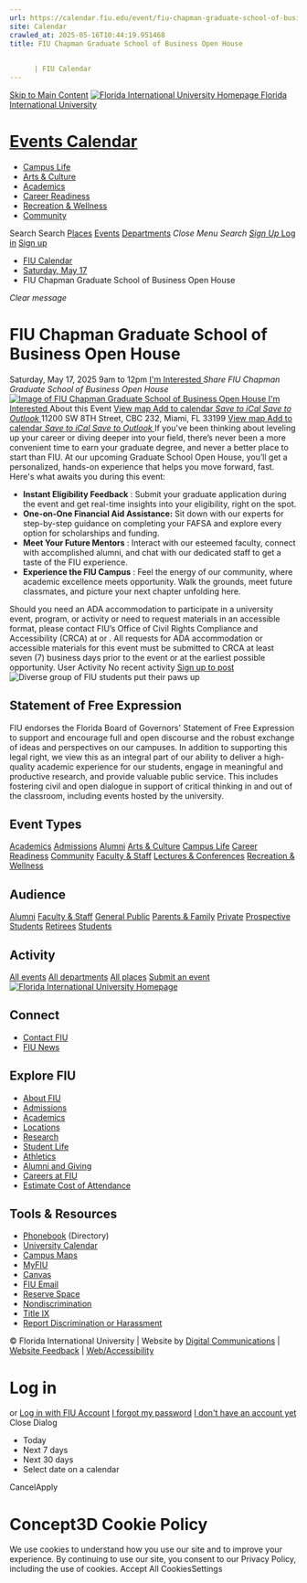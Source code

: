 ```yaml
---
url: https://calendar.fiu.edu/event/fiu-chapman-graduate-school-of-business-open-house-6918
site: Calendar
crawled_at: 2025-05-16T10:44:19.951468
title: FIU Chapman Graduate School of Business Open House
    
    
      | FIU Calendar
---
```


[Skip to Main Content](https://calendar.fiu.edu/event/fiu-chapman-graduate-school-of-business-open-house-6918#main-content)
[![Florida International University Homepage](https://digicdn.fiu.edu/core/_assets/images/logo-top.png) Florida International University](https://www.fiu.edu)
# [Events Calendar ](https://calendar.fiu.edu/)
  * [Campus Life](https://calendar.fiu.edu/calendar?event_types%5B%5D=127595)
  * [Arts & Culture](https://calendar.fiu.edu/calendar?event_types%5B%5D=127590)
  * [Academics](https://calendar.fiu.edu/calendar?event_types%5B%5D=127582)
  * [Career Readiness](https://calendar.fiu.edu/calendar?event_types%5B%5D=127584)
  * [Recreation & Wellness](https://calendar.fiu.edu/calendar?event_types%5B%5D=127603)
  * [Community](https://calendar.fiu.edu/calendar?event_types%5B%5D=127601)


Search Search
[Places](https://calendar.fiu.edu/search/places) [Events](https://calendar.fiu.edu/calendar) [Departments](https://calendar.fiu.edu/search/departments)
_Close Menu_
_Search_ [ _Sign Up_ ](https://calendar.fiu.edu/signup)
[Log in](https://calendar.fiu.edu/auth/shib_login?previous_url=https%3A%2F%2Fcalendar.fiu.edu%2Fevent%2Ffiu-chapman-graduate-school-of-business-open-house-6918) [Sign up](https://calendar.fiu.edu/signup)
  * [FIU Calendar](https://calendar.fiu.edu/)
  * [Saturday, May 17](https://calendar.fiu.edu/calendar/day/2025/5/17)
  * FIU Chapman Graduate School of Business Open House


_Clear message_
# FIU Chapman Graduate School of Business Open House
Saturday, May 17, 2025 9am to 12pm 
[ I'm Interested ](https://calendar.fiu.edu/event/49364320458317/confirm?return=https%3A%2F%2Fcalendar.fiu.edu%2Fevent%2Ffiu-chapman-graduate-school-of-business-open-house-6918)
_Share FIU Chapman Graduate School of Business Open House_
[ ![Image of FIU Chapman Graduate School of Business Open House](https://localist-images.azureedge.net/photos/49364332031591/card/8e85247a17a1316dcd449ba29e3b099e18a8fd7c.jpg) ](https://calendar.fiu.edu/photo/49364332031591)
[ I'm Interested ](https://calendar.fiu.edu/event/49364320458317/confirm?return=https%3A%2F%2Fcalendar.fiu.edu%2Fevent%2Ffiu-chapman-graduate-school-of-business-open-house-6918)
About this Event
[View map ](https://calendar.fiu.edu/event/fiu-chapman-graduate-school-of-business-open-house-6918#about_map)
[Add to calendar ](https://calendar.fiu.edu/event/fiu-chapman-graduate-school-of-business-open-house-6918)
[ _Save to iCal_ ](https://calendar.fiu.edu/event/fiu-chapman-graduate-school-of-business-open-house-6918.ics "Save to iCal") [ _Save to Outlook_ ](https://calendar.fiu.edu/event/fiu-chapman-graduate-school-of-business-open-house-6918.ics "Save to Outlook")
11200 SW 8TH Street, CBC 232, Miami, FL 33199
[View map ](https://calendar.fiu.edu/event/fiu-chapman-graduate-school-of-business-open-house-6918#about_map)
[Add to calendar ](https://calendar.fiu.edu/event/fiu-chapman-graduate-school-of-business-open-house-6918)
[ _Save to iCal_ ](https://calendar.fiu.edu/event/fiu-chapman-graduate-school-of-business-open-house-6918.ics "Save to iCal") [ _Save to Outlook_ ](https://calendar.fiu.edu/event/fiu-chapman-graduate-school-of-business-open-house-6918.ics "Save to Outlook")
If you've been thinking about leveling up your career or diving deeper into your field, there’s never been a more convenient time to earn your graduate degree, and never a better place to start than FIU. At our upcoming Graduate School Open House, you’ll get a personalized, hands-on experience that helps you move forward, fast.
Here's what awaits you during this event:
  * **Instant Eligibility Feedback** : Submit your graduate application during the event and get real-time insights into your eligibility, right on the spot.
  * **One-on-One Financial Aid Assistance:** Sit down with our experts for step-by-step guidance on completing your FAFSA and explore every option for scholarships and funding.
  * **Meet Your Future Mentors** : Interact with our esteemed faculty, connect with accomplished alumni, and chat with our dedicated staff to get a taste of the FIU experience.
  * **Experience the FIU Campus** : Feel the energy of our community, where academic excellence meets opportunity. Walk the grounds, meet future classmates, and picture your next chapter unfolding here.


Should you need an ADA accommodation to participate in a university event, program, or activity or need to request materials in an accessible format, please contact FIU’s Office of Civil Rights Compliance and Accessibility (CRCA) at or . All requests for ADA accommodation or accessible materials for this event must be submitted to CRCA at least seven (7) business days prior to the event or at the earliest possible opportunity. 
User Activity
No recent activity
[Sign up to post](https://calendar.fiu.edu/auth/shib_login?previous_url=https%3A%2F%2Fcalendar.fiu.edu%2Fevent%2Ffiu-chapman-graduate-school-of-business-open-house-6918)
![Diverse group of FIU students put their paws up](https://www.fiu.edu/_assets/images/thumbnail-students-paw.jpg)
## Statement of Free Expression
FIU endorses the Florida Board of Governors' Statement of Free Expression to support and encourage full and open discourse and the robust exchange of ideas and perspectives on our campuses. In addition to supporting this legal right, we view this as an integral part of our ability to deliver a high-quality academic experience for our students, engage in meaningful and productive research, and provide valuable public service. This includes fostering civil and open dialogue in support of critical thinking in and out of the classroom, including events hosted by the university.
## Event Types
[Academics](https://calendar.fiu.edu/calendar?event_types%5B%5D=127582)
[Admissions](https://calendar.fiu.edu/calendar?event_types%5B%5D=127583)
[Alumni](https://calendar.fiu.edu/calendar?event_types%5B%5D=127589)
[Arts & Culture](https://calendar.fiu.edu/calendar?event_types%5B%5D=127590)
[Campus Life](https://calendar.fiu.edu/calendar?event_types%5B%5D=127595)
[Career Readiness](https://calendar.fiu.edu/calendar?event_types%5B%5D=127584)
[Community](https://calendar.fiu.edu/calendar?event_types%5B%5D=127601)
[Faculty & Staff](https://calendar.fiu.edu/calendar?event_types%5B%5D=127602)
[Lectures & Conferences](https://calendar.fiu.edu/calendar?event_types%5B%5D=127587)
[Recreation & Wellness](https://calendar.fiu.edu/calendar?event_types%5B%5D=127603)
## Audience
[Alumni](https://calendar.fiu.edu/calendar?event_types%5B%5D=121721)
[Faculty & Staff](https://calendar.fiu.edu/calendar?event_types%5B%5D=121720)
[General Public](https://calendar.fiu.edu/calendar?event_types%5B%5D=121722)
[Parents & Family](https://calendar.fiu.edu/calendar?event_types%5B%5D=36918157286658)
[Private](https://calendar.fiu.edu/calendar?event_types%5B%5D=129753)
[Prospective Students](https://calendar.fiu.edu/calendar?event_types%5B%5D=121723)
[Retirees](https://calendar.fiu.edu/calendar?event_types%5B%5D=37290279036119)
[Students](https://calendar.fiu.edu/calendar?event_types%5B%5D=121719)
## Activity
[All events](https://calendar.fiu.edu/search?what=events)
[All departments](https://calendar.fiu.edu/search/departments)
[All places](https://calendar.fiu.edu/search?what=places)
[Submit an event](https://calendar.fiu.edu/admin/events/new/basic-information)
[ ![Florida International University Homepage](https://digicdn.fiu.edu/core/_assets/images/footer-logo.svg) ](https://www.fiu.edu/)
## Connect
  * [Contact FIU](https://www.fiu.edu/about/contact-us/index.html)
  * [FIU News](https://news.fiu.edu/)


## Explore FIU
  * [About FIU](https://www.fiu.edu/about/index.html)
  * [Admissions](https://www.fiu.edu/admissions/index.html)
  * [Academics](https://www.fiu.edu/academics/index.html)
  * [Locations](https://www.fiu.edu/locations/index.html)
  * [Research](https://www.fiu.edu/research/index.html)
  * [Student Life](https://www.fiu.edu/student-life/index.html)
  * [Athletics](https://www.fiu.edu/athletics/index.html)
  * [Alumni and Giving](https://www.fiu.edu/alumni-and-giving/index.html)
  * [Careers at FIU](https://hr.fiu.edu/careers/)
  * [Estimate Cost of Attendance](https://onestop.fiu.edu/finances/estimate-your-costs/)


## Tools & Resources
  * [Phonebook](https://phonebook.fiu.edu) (Directory)
  * [University Calendar](https://calendar.fiu.edu/)
  * [Campus Maps](https://campusmaps.fiu.edu/)
  * [MyFIU](https://my.fiu.edu/)
  * [Canvas](https://canvas.fiu.edu)
  * [FIU Email](http://mail.fiu.edu/)
  * [Reserve Space](https://reservespace.fiu.edu/make-reservation/)
  * [Nondiscrimination](https://ace.fiu.edu/civil-rights-and-accessibility/harassment-and-discrimination/)
  * [Title IX](https://ace.fiu.edu/title-ix/)
  * [Report Discrimination or Harassment](https://report.fiu.edu/)


© Florida International University  | Website by [Digital Communications](https://stratcomm.fiu.edu/digital-print/websites/) | [Website Feedback](https://webforms.fiu.edu/view.php?id=370774&element_5=https://calendar.fiu.edu/https://calendar.fiu.edu/) | [Web/Accessibility](https://accessibility.fiu.edu/)
# Log in
or
[Log in with FIU Account](https://calendar.fiu.edu/auth/shib_login?previous_url=https%3A%2F%2Fcalendar.fiu.edu%2Fevent%2Ffiu-chapman-graduate-school-of-business-open-house-6918)
[I forgot my password](https://calendar.fiu.edu/auth/forgot) [I don't have an account yet](https://calendar.fiu.edu/signup)
Close Dialog
  * Today
  * Next 7 days
  * Next 30 days
  * Select date on a calendar


CancelApply
# Concept3D Cookie Policy
We use cookies to understand how you use our site and to improve your experience. By continuing to use our site, you consent to our Privacy Policy, including the use of cookies. 
Accept All CookiesSettings
